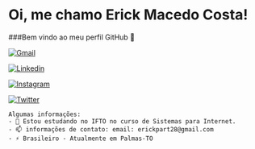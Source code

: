 # Oi, me chamo Erick Macedo Costa!
###Bem vindo ao meu perfil GitHub 👋

[![Gmail](https://img.shields.io/badge/Gmail-D14836?style=for-the-badge&logo=gmail&logoColor=white)](erickpart28@gmail.com)

[![Linkedin](https://img.shields.io/badge/LinkedIn-0077B5?style=for-the-badge&logo=linkedin&logoColor=white)](https://www.linkedin.com/in/erick-macedo-2b5221208/)

[![Instagram](	https://img.shields.io/badge/Instagram-E4405F?style=for-the-badge&logo=instagram&logoColor=white)](https://www.instagram.com/erickmacedo_/)

[![Twitter](https://img.shields.io/badge/Twitter-1DA1F2?style=for-the-badge&logo=twitter&logoColor=white)]( https://twitter.com/ErickM20_/)
````
Algumas informações:
- 🌱 Estou estudando no IFTO no curso de Sistemas para Internet.
- 📫 informações de contato: email: erickpart28@gmail.com 
- ⚡ Brasileiro - Atualmente em Palmas-TO

````
